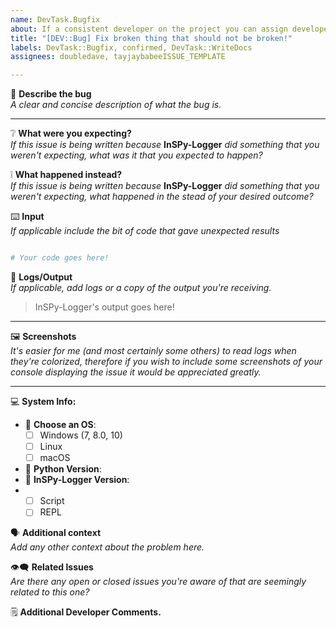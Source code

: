 ```yaml
---
name: DevTask.Bugfix
about: If a consistent developer on the project you can assign developer tasks based off of chances to improve performance and decrease latency
title: "[DEV::Bug] Fix broken thing that should not be broken!"
labels: DevTask::Bugfix, confirmed, DevTask::WriteDocs
assignees: doubledave, tayjaybabeeISSUE_TEMPLATE

---
```


💬 **Describe the bug**<br>
*A clear and concise description of what the bug is.*

----

❔ **What were you expecting?**<br>
*If this issue is being written because* **InSPy-Logger** *did something that you weren't expecting, what was it that you expected to happen?*

❕ **What happened instead?** <br>
*If this issue is being written because* **InSPy-Logger** *did something that you weren't expecting, what happened in the stead of your desired  outcome?*


⌨️ **Input**<br>
*If applicable include the bit of code that gave unexpected results*

```python

# Your code goes here!

```

📜 **Logs/Output**<br>
*If applicable, add logs or a copy of the output you're receiving.*

> InSPy-Logger's output goes here!

----

🖼️ **Screenshots**<br>
*It's easier for me (and most certainly some others) to read logs when they're colorized, therefore if you wish to include some screenshots of your console displaying the issue it would be appreciated greatly.*

----

💻 **System Info:**
 - 💾 **Choose an OS**:
     - [ ] Windows (7, 8.0, 10)  
     - [ ] Linux
     - [ ] macOS
 - 🐍 **Python Version**:
 - 🌈 **InSPy-Logger Version**:
 - - [ ] Script
   - [ ] REPL

🗣️ **Additional context**<br>
*Add any other context about the problem here.*

👁️‍🗨️ **Related Issues**<br>
*Are there any open or closed issues you're aware of that are seemingly related to this one?*

🗒️ **Additional Developer Comments.**
